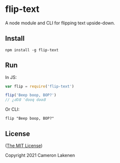 # flip-text

A node module and CLI for flipping text upside-down.

## Install

```
npm install -g flip-text
```


## Run

In JS:
```js
var flip = require('flip-text')

flip('Beep boop, BOP?')
// ¿ԀO𐐒 'dooq dǝǝ𐐒
```

Or CLI:
```
flip "Beep boop, BOP?"
```


## License

([The MIT License](LICENSE))

Copyright 2021 Cameron Lakenen

